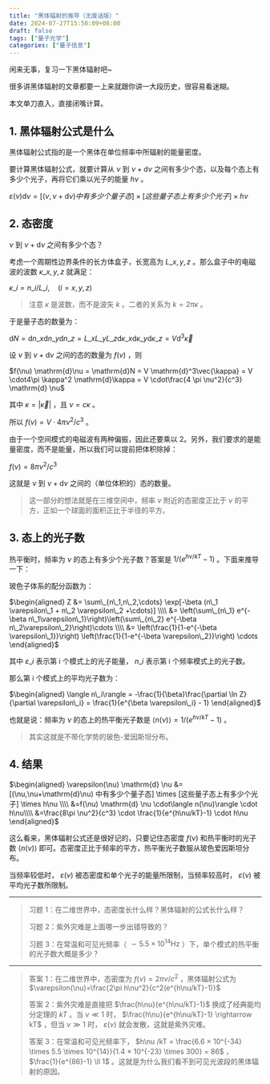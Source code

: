 ```yaml
---
title: "黑体辐射的推导（无废话版）"
date: 2024-07-27T15:50:09+08:00
draft: false
tags: ["量子光学"]
categories: ["量子信息"]
---
```



闲来无事，复习一下黑体辐射吧\~

很多讲黑体辐射的文章都要一上来就跟你讲一大段历史，很容易看迷糊。

本文单刀直入，直接闭嘴计算。

## 1. 黑体辐射公式是什么  
黑体辐射公式指的是一个黑体在单位频率中所辐射的能量密度。

要计算黑体辐射公式，就要计算从 $\nu$ 到 $\nu + \mathrm{d}\nu$ 之间有多少个态，以及每个态上有多少个光子，再将它们乘以光子的能量 $h\nu$ 。

$\varepsilon(\nu) \mathrm{d} \nu = [(\nu,\nu+\mathrm{d}\nu) 中有多少个量子态] \times [这些量子态上有多少个光子] \times  h\nu$ 

## 2. 态密度  
$\nu$ 到 $\nu + \mathrm{d}\nu$ 之间有多少个态？

考虑一个周期性边界条件的长方体盒子，长宽高为 $L\_{x,y,z}$ 。那么盒子中的电磁波的波数 $\kappa\_{x,y,z}$ 就满足：

$\kappa\_i = n\_i/L\_i, \quad(i=x,y,z)$ 


> 注意 $\kappa$ 是波数，而不是波矢 $k$ 。二者的关系为 $k = 2\pi \kappa$ 。

于是量子态的数量为：

$\mathrm{d} N = \mathrm{d} n\_x\mathrm{d}n\_y\mathrm{d}n\_z = L\_xL\_yL\_z \mathrm{d}\kappa\_x \mathrm{d}\kappa\_y\mathrm{d}\kappa\_z = V \mathrm{d}^3\vec{\kappa}$ 

设 $\nu$ 到 $\nu + \mathrm{d}\nu$ 之间的态的数量为 $f(\nu)$ ，则

$f(\nu) \mathrm{d}\nu = \mathrm{d}N = V \mathrm{d}^3\vec{\kappa} = V \cdot4\pi \kappa^2 \mathrm{d}\kappa = V \cdot\frac{4 \pi \nu^2}{c^3} \mathrm{d} \nu$ 

其中 $\kappa = |\vec{\kappa}|$ ，且 $\nu = c\kappa$ 。

所以 $f(\nu) = V  \cdot4 \pi \nu^2/c^3$ 。

由于一个空间模式的电磁波有两种偏振，因此还要乘以 2。另外，我们要求的是能量密度，而不是能量，所以我们可以提前把体积除掉：

$f(\nu) =  8 \pi \nu^2/c^3$ 

这就是 $\nu$ 到 $\nu + \mathrm{d}\nu$ 之间的（单位体积的）态的数量。


> 这一部分的想法就是在三维空间中，频率 $\nu$ 附近的态密度正比于 $\nu$ 的平方，正如一个球面的面积正比于半径的平方。

## 3. 态上的光子数  
热平衡时，频率为 $\nu$ 的态上有多少个光子数？答案是 $1/(e^{h\nu/kT} - 1)$ 。下面来推导一下：

玻色子体系的配分函数为：

$\begin{aligned} Z &= \sum\_{n\_1,n\_2,\cdots}  \exp[-\beta (n\_1 \varepsilon\_1 + n\_2 \varepsilon\_2 +\cdots)] \\\\ &= \left(\sum\_{n\_1} e^{-\beta n\_1\varepsilon\_1}\right)\left(\sum\_{n\_2} e^{-\beta n\_2\varepsilon\_2}\right)\cdots \\\\ &= \left(\frac{1}{1-e^{-\beta \varepsilon\_1}}\right) \left(\frac{1}{1-e^{-\beta \varepsilon\_2}}\right) \cdots \end{aligned}$ 

其中 $\varepsilon\_i$ 表示第 i 个模式上的光子能量， $n\_i$ 表示第 i 个频率模式上的光子数。

那么第 i 个模式上的平均光子数为：

$\begin{aligned} \langle n\_i\rangle = -\frac{1}{\beta}\frac{\partial \ln Z}{\partial \varepsilon\_i} = \frac{1}{e^{\beta \varepsilon\_i} - 1} \end{aligned}$ 

也就是说：频率为 $\nu$ 的态上的热平衡光子数是 $\langle n(\nu)\rangle = 1/(e^{h\nu/kT} - 1)$ 。


> 其实这就是不带化学势的玻色-爱因斯坦分布。

## 4. 结果  
$\begin{aligned} \varepsilon(\nu) \mathrm{d} \nu &= [(\nu,\nu+\mathrm{d}\nu) 中有多少个量子态] \times [这些量子态上有多少个光子] \times  h\nu \\\\ &=f(\nu) \mathrm{d} \nu \cdot\langle n(\nu)\rangle \cdot h\nu\\\\ &=\frac{8\pi \nu^2}{c^3} \cdot \frac{1}{e^{h\nu/kT}-1} \cdot h\nu \end{aligned}$ 

这么看来，黑体辐射公式还是很好记的，只要记住态密度 $f(\nu)$ 和热平衡时的光子数 $\langle n(\nu)\rangle$ 即可。态密度正比于频率的平方，热平衡光子数服从玻色爱因斯坦分布。

当频率较低时， $\varepsilon(\nu)$ 被态密度和单个光子的能量所限制，当频率较高时， $\varepsilon(\nu)$ 被平均光子数所限制。



---


> 习题 1：在二维世界中，态密度长什么样？黑体辐射的公式长什么样？  
>   
> 习题 2：紫外灾难是上面哪一步出错导致的？  
>   
> 习题 3：在常温和可见光频率（ $\sim 5.5 \times 10^{14} \text{Hz}$ ）下，单个模式的热平衡的光子数大概是多少？



---


> 答案 1：在二维世界中，态密度为 $f(\nu)=2\pi\nu/c^2$ ，黑体辐射公式为 $\varepsilon(\nu)=\frac{2\pi h\nu^2}{c^2(e^{h\nu/kT}-1)}$   
>   
> 答案 2：紫外灾难是直接把 $\frac{h\nu}{e^{h\nu/kT}-1}$ 换成了经典能均分定理的 $kT$ 。当 $\nu \ll 1$ 时， $\frac{h\nu}{e^{h\nu/kT}-1} \rightarrow kT$ ，但当 $\nu \gg 1$ 时， $\varepsilon(\nu)$ 就会发散，这就是紫外灾难。  
>   
> 答案 3：在常温和可见光频率下， $h\nu /kT = \frac{6.6 × 10^{-34} \times 5.5 \times 10^{14}}{1.4 × 10^{-23} \times 300} = 86$ ， $\frac{1}{e^{86}-1} \ll 1$ 。这就是为什么我们看不到可见光波段的黑体辐射的原因。

